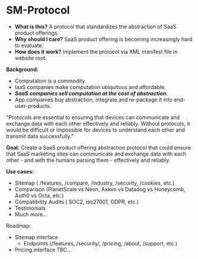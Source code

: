 # SM-Protocol
- <b>What is this?</b> A protocol that standardizes the abstraction of SaaS product offerings.
- <b>Why should I care?</b> SaaS product offering is becoming increasingly hard to evaluate.
- <b>How does it work?</b> Implement the protocol via XML manifest file in website root.

<b>Background:</b>
- Computation is a commodity.
- IaaS companies make computation ubiquitous and affordable. 
- <i><b>SaaS companies sell computation at the cost of abstraction.</b></i> 
- App companies buy abstraction, integrate and re-package it into end-user-products.

"Protocols are essential to ensuring that devices can communicate and exchange data with each other effectively and reliably.
Without protocols, it would be difficult or impossible for devices to understand each other and transmit data successfully."

<b>Goal:</b>
Create a SaaS product offering abstraction protocol that could ensure that SaaS marketing sites can communicate and exchange data with each other - and with the humans parsing them - effectively and reliably.

<b>Use cases:</b>
- Sitemap ( /features, /compare, /industry, /security, /cookies, etc.)
- Comparison (PlanetScale vs Neon, Axiom vs Datadog vs Honeycomb, Auth0 vs Octa, etc.)
- Compatibility Audits ( SOC2, iso27001, GDPR, etc.)
- Testimonials
- Much more...

Roadmap:

- Sitemap interface
  - Endpoints (/features, /security/, /pricing, /about, /support, etc.)
- Pricing interface
TBC...


